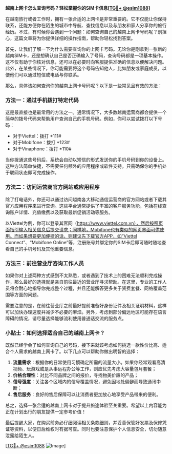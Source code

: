 **越南上网卡怎么查询号码？轻松掌握你的SIM卡信息[[TG💪+ @esim1088](https://t.me/s/esim1088)]**

在越南旅行或者工作时，拥有一张合适的上网卡是非常重要的。它不仅能让你保持联系，还能方便你在陌生的城市中导航、查找信息以及与朋友和家人分享你的旅行经历。不过，有时候你会遇到一个问题：如何查询自己的越南上网卡号码呢？别担心，这篇文章将为你提供详细的操作指南，帮助你轻松找到答案。

首先，让我们了解一下为什么需要查询你的上网卡号码。无论你是刚拿到一张新的越南SIM卡，还是想确认自己是否正确输入了号码，查询号码都是一项基本操作。这不仅有助于你核对信息，还可以在必要时向客服提供准确的信息以便解决问题。此外，在某些情况下，你可能需要将这个号码告知他人，比如朋友或家庭成员，以便他们可以通过短信或电话与你联系。

那么，具体该如何查询你的越南上网卡号码呢？以下是一些常见且有效的方法：

### 方法一：通过手机拨打特定代码

这是最直接也是最常用的方法之一。通常情况下，大多数越南运营商都会提供一个简单的拨号代码来帮助用户查询自己的手机号码。例如，你可以尝试拨打以下号码：

- 对于Viettel：拨打 *111#
- 对于Mobifone：拨打 *123#
- 对于Vinaphone：拨打 *110#

当你拨通这些号码后，系统会自动以短信的形式发送你的手机号码到你的设备上。这种方法简单快捷，不需要任何额外的应用程序或软件支持。只需确保你的手机处于联网状态即可完成操作。

### 方法二：访问运营商官方网站或应用程序

除了打电话外，你还可以通过访问越南各大移动通信运营商的官方网站或者下载其官方应用程序来进行查询。这些平台通常提供了丰富的客户服务功能，包括在线查询账户详情、充值缴费以及获取最新促销活动等服务。

以Viettel为例，你可以登录其官网（https://www.viettel.com.vn），然后按照页面指引输入相关信息后提交请求；同样地，Mobifone也有类似的网页界面可供使用。而如果想要更加便捷的话，则建议先下载官方APP，如“Viettel Connect”、“Mobifone Online”等，注册账号并绑定你的SIM卡后即可随时随地查看自己的手机号码及其他重要信息。

### 方法三：前往营业厅咨询工作人员

如果你对上述两种方式感到不太熟悉，或者遇到了技术上的困难无法顺利完成操作，那么最好的选择就是亲自前往最近的营业厅寻求帮助。在这里，专业的工作人员将会耐心地指导你完成整个过程，并且还能解答更多关于资费套餐、网络覆盖范围等方面的问题。

需要注意的是，在前往营业厅之前最好提前准备好身份证件及相关证明材料，这样可以加快办理速度并减少不必要的麻烦。另外，考虑到部分偏远地区可能存在语言障碍的情况，请尽量选择能够流利使用普通话交流的服务点。

### 小贴士：如何选择适合自己的越南上网卡？

既然已经学会了如何查询自己的号码，接下来就该考虑如何挑选一款性价比高、适合个人需求的越南上网卡了。以下几点可以帮助你做出明智的选择：

1. **流量需求**：根据你的日常使用习惯确定所需的流量大小。如果你经常观看高清视频、玩游戏或是从事远程办公等工作，则应优先考虑大容量包月套餐；
2. **价格合理性**：对比不同品牌之间的报价，寻找物美价廉的产品；
3. **信号强度**：关注各个区域内的信号覆盖情况，避免因地处偏僻而导致通讯中断；
4. **售后服务**：良好的售后保障可以让消费者更加放心地享受产品带来的便利。

总之，选择一张合适的越南上网卡对于提升旅途体验至关重要。希望以上内容能为正在计划出行的朋友提供一定参考价值！

最后提醒大家，在购买前务必仔细阅读相关条款细则，并妥善保管好发票及保修凭证等资料，以便日后维权时有据可查。同时也要注意保护个人信息安全，切勿随意泄露给陌生人。

[[TG💪+ @esim1088](https://t.me/s/esim1088) ![Image](https://i.postimg.cc/4NQfJmqS/Snipaste-2025-05-13-00-14-12.png)]